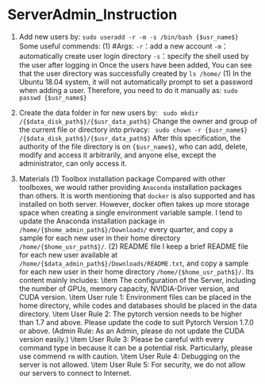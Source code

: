 # ServerAdmin_Instruction



1. Add new users by:
``` sudo useradd -r -m -s /bin/bash {$usr_name$} ```
Some useful commends:
(1) #Args:
`-r`：add a new account
`-m`：automatically create user login directory
`-s`：specify the shell used by the user after logging in
Once the users have been added, You can see that the user directory was successfully created by `ls /home/`
(1) In the Ubuntu 18.04 system, it will not automatically prompt to set a password when adding a user. Therefore, you need to do it manually as:
``` sudo passwd {$usr_name$} ```

2. Create the data folder in for new users by:
` sudo mkdir /{$data_disk_path$}/{$usr_data_path$}`
Change the owner and group of the current file or directory into privacy:
` sudo chown -r {$usr_name$} /{$data_disk_path$}/{$usr_data_path$}`
After this specification, the authority of the file directory is on `{$usr_name$}`, who can add, delete, modify and access it arbitrarily, and anyone else, except the administrator, can only access it.

3. Materials
(1) Toolbox installation package
Compared with other toolboxes, we would rather providing `Anaconda` installation packages than others. It is worth mentioning that `docker` is also supported and has installed on both server. However, docker often takes up more storage space when creating a single environment variable sample.
I tend to update the Anaconda installation package in `/home/{$home_admin_path$}/Downloads/` every quarter, and copy a sample for each new user in their home directory `/home/{$home_usr_path$}/`.
(2) README file
I keep a brief README file for each new user available at `/home/{$data_admin_path$}/Downloads/README.txt`, and copy a sample for each new user in their home directory `/home/{$home_usr_path$}/`. Its content mainly includes:
\item The configuration of the Server, including the number of GPUs, memory capacity, NVIDIA-Driver version, and CUDA version.
\item User rule 1: Environment files can be placed in the home directory, while codes and databases should be placed in the data directory.
\item User Rule 2: The pytorch version needs to be higher than 1.7 and above. Please update the code to suit Pytorch Version 1.7.0 or above. (Admin Rule: As an Admin, please do not update the CUDA version easily.)
\item User Rule 3: Please be careful with every command type in because it can be a potential risk. Particularly, please use commend `rm` with caution.
\item User Rule 4: Debugging on the server is not allowed.
\item User Rule 5: For security, we do not allow our servers to connect to Internet.
